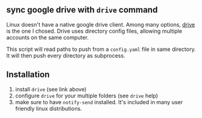 ## sync google drive with `drive` command

Linux doesn't have a native google drive client.
Among many options, [drive](https://github.com/odeke-em/drive) is the one I chosed.
Drive uses directory config files, allowing multiple accounts on the same computer.

This script will read paths to push from a `config.yaml` file in same directory.
It will then push every directory as subprocess.

## Installation

1. install `drive` (see link above)
2. configure `drive` for your multiple folders (see `drive` help)
3. make sure to have `notify-send` installed. It's included in many user friendly linux distributions.
